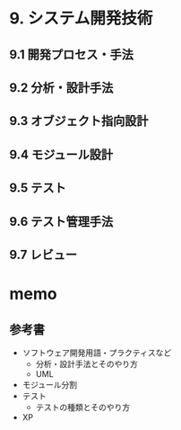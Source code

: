 # 9. システム開発技術

## 9.1 開発プロセス・手法

## 9.2 分析・設計手法

## 9.3 オブジェクト指向設計

## 9.4 モジュール設計

## 9.5 テスト

## 9.6 テスト管理手法

## 9.7 レビュー

# memo

## 参考書

* ソフトウェア開発用語・プラクティスなど
  * 分析・設計手法とそのやり方
  * UML
* モジュール分割
* テスト
  * テストの種類とそのやり方
* XP
